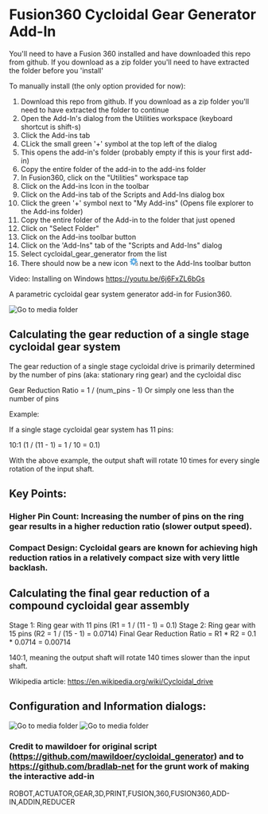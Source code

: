 # Fusion360 Cycloidal Gear Generator Add-In
You'll need to have a Fusion 360 installed and have downloaded this repo from github. If you download as a zip folder you'll need to have extracted the folder before you 'install'

To manually install (the only option provided for now):
1. Download this repo from github. If you download as a zip folder you'll need to have extracted the folder to continue
2. Open the Add-In's dialog from the Utilities workspace (keyboard shortcut is shift-s)
3. Click the Add-ins tab
4. CLick the small green '+' symbol at the top left of the dialog
5. This opens the add-in's folder (probably empty if this is your first add-in)
6. Copy the entire folder of the add-in to the add-ins folder
7. In Fusion360, click on the "Utilities" workspace tap
8. Click on  the Add-ins Icon in the toolbar
9. Click on the Add-ins tab of the Scripts and Add-Ins dialog box
10. Click the green '+' symbol next to "My Add-ins" (Opens file explorer to the Add-ins folder)
11. Copy the entire folder of the Add-in to the folder that just opened
12. Click on "Select Folder"
13. Click on the Add-ins toolbar button
14. Click on the 'Add-Ins" tab of the "Scripts and Add-Ins" dialog
15. Select cycloidal_gear_generator from the list
16. There should now be a new icon ![Go to media folder](media/16x16.png) next to the Add-Ins toolbar button

Video: Installing on Windows
https://youtu.be/6j6FxZL6bGs


A parametric cycloidal gear system generator add-in for Fusion360.

![Go to media folder](media/gear_cross_section.jpg)

## Calculating the gear reduction of a single stage cycloidal gear system 
The gear reduction of a single stage cycloidal drive is primarily determined by the number of pins (aka: stationary ring gear) and the cycloidal disc

Gear Reduction Ratio = 1 / (num_pins - 1)
Or simply one less than the number of pins

Example:

If a single stage cycloidal gear system has 11 pins:

10:1 (1 / (11 - 1) = 1 / 10 = 0.1)

With the above example, the output shaft will rotate 10 times for every single rotation of the input shaft.

## Key Points:

### Higher Pin Count: Increasing the number of pins on the ring gear results in a higher reduction ratio (slower output speed).

### Compact Design: Cycloidal gears are known for achieving high reduction ratios in a relatively compact size with very little backlash.

## Calculating the final gear reduction of a compound cycloidal gear assembly

Stage 1: Ring gear with 11 pins (R1 = 1 / (11 - 1) = 0.1)
Stage 2: Ring gear with 15 pins (R2 = 1 / (15 - 1) = 0.0714)
Final Gear Reduction Ratio = R1 * R2 = 0.1 * 0.0714 = 0.00714

140:1, meaning the output shaft will rotate 140 times slower than the input shaft.

Wikipedia article: https://en.wikipedia.org/wiki/Cycloidal_drive

## Configuration and Information dialogs:

![Go to media folder](media/variables.jpg)
![Go to media folder](media/calculated_values.jpg)

### Credit to mawildoer for original script (https://github.com/mawildoer/cycloidal_generator) and to https://github.com/bradlab-net for the grunt work of making the interactive add-in

ROBOT,ACTUATOR,GEAR,3D,PRINT,FUSION,360,FUSION360,ADD-IN,ADDIN,REDUCER
